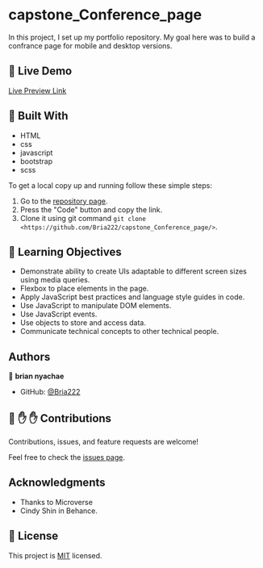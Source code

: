 # capstone_Conference_page

In this project, I set up my portfolio repository. My goal here was to build a confrance page for mobile and desktop versions.


## :red_circle: Live Demo

[Live Preview Link](https://vigilant-pare-10c09b.netlify.app/)

## :hammer: Built With

- HTML
- css
- javascript
- bootstrap
- scss

To get a local copy up and running follow these simple steps:

1. Go to the [repository page](https://github.com/Bria222/capstone_Conference_page).
2. Press the "Code" button and copy the link.
3. Clone it using git command `git clone <https://github.com/Bria222/capstone_Conference_page/>`.

## :blue_book: Learning Objectives

- Demonstrate ability to create UIs adaptable to different screen sizes using media queries.
- Flexbox to place elements in the page.
- Apply JavaScript best practices and language style guides in code.
- Use JavaScript to manipulate DOM elements.
- Use JavaScript events.
- Use objects to store and access data.
- Communicate technical concepts to other technical people.


## Authors

👤 **brian nyachae**

- GitHub: [@Bria222](https://github.com/Bria222)


## 🤝 :raised_hand: :raised_hand: Contributions

Contributions, issues, and feature requests are welcome!

Feel free to check the [issues page](https://github.com/Bria222/capstone_Conference_page/).

## Acknowledgments

- Thanks to Microverse
- Cindy Shin in Behance.

## 📝 License

This project is [MIT](LICENSE) licensed.

